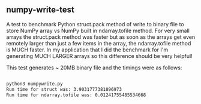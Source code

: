 ## numpy-write-test
A test to benchmark Python struct.pack method of write to binary file to store NumPy array vs 
NumPy built in ndarray.tofile method.  For very small arrays the struct.pack method was faster but as soon 
as the arrays get even remotely larger than just a few items in the array, the ndarray.tofile method is 
MUCH faster.  In my application that I did the benchmark for I'm generating MUCH LARGER arrays so this difference should be very helpful! 

This test generates ~ 20MB binary file and the timings were as follows:
``` bash

python3 numpywrite.py 
Run time for struct was: 3.9031777381896973
Run time for ndarray.tofile was: 0.01241755485534668

```
